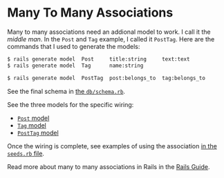 Many To Many Associations
=========================

Many to many associations need an addional model to work.
I call it the _middle man_.
In the `Post` and `Tag` example, I called it `PostTag`.
Here are the commands that I used to generate the models:


```bash
$ rails generate model  Post     title:string     text:text
$ rails generate model  Tag      name:string

$ rails generate model  PostTag  post:belongs_to  tag:belongs_to
```

See the final schema in [the `db/schema.rb`](db/schema.rb).


See the three models for the specific wiring:
- [`Post` model](app/models/post.rb)
- [`Tag` model](app/models/tag.rb)
- [`PostTag` model](app/models/post_tag.rb)


Once the wiring is complete,
see examples of using the association
[in the `seeds.rb` file](db/seeds.rb#L30-L33).


Read more about many to many associations in Rails in the
[Rails Guide](http://guides.rubyonrails.org/association_basics.html#the-has-many-through-association).
